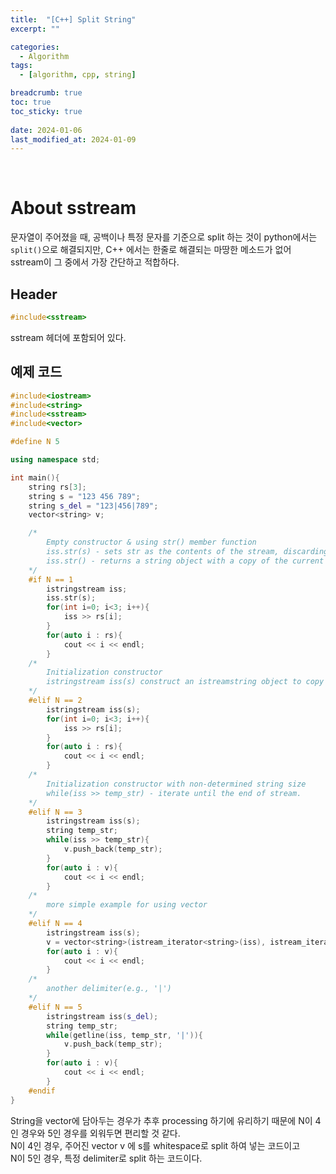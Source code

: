 ```yaml
---
title:  "[C++] Split String"
excerpt: ""

categories:
  - Algorithm
tags:
  - [algorithm, cpp, string]

breadcrumb: true
toc: true
toc_sticky: true
 
date: 2024-01-06
last_modified_at: 2024-01-09
---
```

<br>

# About sstream
문자열이 주어졌을 때, 공백이나 특정 문자를 기준으로 split 하는 것이 python에서는 `split()`으로 해결되지만, C++ 에서는 한줄로 해결되는 마땅한 메소드가 없어 sstream이 그 중에서 가장 간단하고 적합하다.<br>


## Header
```cpp
#include<sstream>
```
sstream 헤더에 포함되어 있다.

## 예제 코드

```cpp
#include<iostream>
#include<string>
#include<sstream>
#include<vector>

#define N 5

using namespace std;

int main(){
    string rs[3];
    string s = "123 456 789";
    string s_del = "123|456|789";
    vector<string> v;

    /* 
        Empty constructor & using str() member function
        iss.str(s) - sets str as the contents of the stream, discarding any previous contents
        iss.str() - returns a string object with a copy of the current contents of the stream
    */
    #if N == 1
        istringstream iss;
        iss.str(s);
        for(int i=0; i<3; i++){
            iss >> rs[i];
        }
        for(auto i : rs){
            cout << i << endl;
        }
    /* 
        Initialization constructor
        istringstream iss(s) construct an istreamstring object to copy of given string s
    */        
    #elif N == 2
        istringstream iss(s);
        for(int i=0; i<3; i++){
            iss >> rs[i];
        }
        for(auto i : rs){
            cout << i << endl;
        }       
    /*
        Initialization constructor with non-determined string size
        while(iss >> temp_str) - iterate until the end of stream.
    */         
    #elif N == 3
        istringstream iss(s);
        string temp_str;
        while(iss >> temp_str){
            v.push_back(temp_str);
        }
        for(auto i : v){
            cout << i << endl;
        }                
    /*
        more simple example for using vector
    */
    #elif N == 4
        istringstream iss(s);
        v = vector<string>(istream_iterator<string>(iss), istream_iterator<string>());
        for(auto i : v){
            cout << i << endl;
        }                
    /*
        another delimiter(e.g., '|')
    */
    #elif N == 5
        istringstream iss(s_del);
        string temp_str;
        while(getline(iss, temp_str, '|')){
            v.push_back(temp_str);
        }
        for(auto i : v){
            cout << i << endl;
        }
    #endif
}
```

String을 vector에 담아두는 경우가 추후 processing 하기에 유리하기 때문에 N이 4인 경우와 5인 경우를 외워두면 편리할 것 같다.<br>
N이 4인 경우, 주어진 vector v 에 s를 whitespace로 split 하여 넣는 코드이고<br>
N이 5인 경우, 특정 delimiter로 split 하는 코드이다.<br>

<br>



